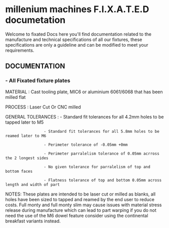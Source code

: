 # millenium machines F.I.X.A.T.E.D documetation 

Welcome to fixated Docs here you'll find documentation related to the manufacture and technical specifications of all our fixtures, these specifications are only a guideline and can be modified to meet your requirements.  


##  DOCUMENTATION

### - All Fixated fixture plates 

MATERIAL           : Cast tooling plate, MIC6 or aluminium 6061/6068 that has been milled flat

PROCESS            : Laser Cut Or CNC milled 

GENERAL TOLERANCES : - Standard fit tolerances for all 4.2mm holes to be tapped later to M5

                     - Standard fit tolerances for all 5.8mm holes to be reamed later to M6 
                     
                     - Perimeter tolerance of -0.05mm +0mm 
                     
                     - Perimeter parralelism tolerance of 0.05mm acrross the 2 longest sides
                     
                     - No given tolerance for parralelism of top and bottom faces
                     
                     - Flatness tolerance of top and bottom 0.05mm across length and width of part
                   
NOTES: These plates are intended to be laser cut or milled as blanks, all holes have been sized to tapped and reamed by the end user to reduce costs. Full monty and full monty slim may cause issues with material stress release during manufacture which can lead to part warping if you do not need the use of the M6 dowel feature consider using the continental breakfast variants instead.  
